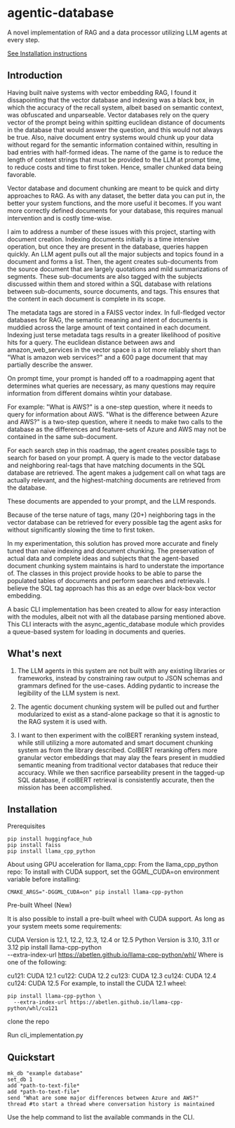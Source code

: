 # agentic-database

A novel implementation of RAG and a data processor utilizing LLM agents at every step.

[See Installation instructions](#installation)

## Introduction

Having built naive systems with vector embedding RAG, I found it dissapointing that the vector database and indexing was a black box, in which the accuracy of the recall system, albeit based on semantic context, was obfuscated and unparseable. Vector databases rely on the query vector of the prompt being within spitting euclidean distance of documents in the database that would answer the question, and this would not always be true. Also, naive document entry systems would chunk up your data without regard for the semantic information contained within, resulting in bad entries with half-formed ideas. The name of the game is to reduce the length of context strings that must be provided to the LLM at prompt time, to reduce costs and time to first token. Hence, smaller chunked data being favorable.

Vector database and document chunking are meant to be quick and dirty approaches to RAG. As with any dataset, the better data you can put in, the better your system functions, and the more useful it becomes. If you want more correctly defined documents for your database, this requires manual intervention and is costly time-wise.

I aim to address a number of these issues with this project, starting with document creation. Indexing documents initially is a time intensive operation, but once they are present in the database, queries happen quickly. An LLM agent pulls out all the major subjects and topics found in a document and forms a list. Then, the agent creates sub-documents from the source document that are largely quotations and mild summarizations of segments. These sub-documents are also tagged with the subjects discussed within them and stored within a SQL database with relations between sub-documents, source documents, and tags. This ensures that the content in each document is complete in its scope.

The metadata tags are stored in a FAISS vector index. In full-fledged vector databases for RAG, the semantic meaning and intent of documents is muddied across the large amount of text contained in each document. Indexing just terse metadata tags results in a greater likelihood of positive hits for a query. The euclidean distance between aws and amazon_web_services in the vector space is a lot more reliably short than "What is amazon web services?" and a 600 page document that may partially describe the answer.

On prompt time, your prompt is handed off to a roadmapping agent that determines what queries are necessary, as many questions may require information from different domains wihtin your database. 

For example:
"What is AWS?" is a one-step question, where it needs to query for information about AWS.
"What is the difference between Azure and AWS?" is a two-step question, where it needs to make two calls to the database as the differences and feature-sets of Azure and AWS may not be contained in the same sub-document.

For each search step in this roadmap, the agent creates possible tags to search for based on your prompt. A query is made to the vector database and neighboring real-tags that have matching documents in the SQL database are retrieved. The agent makes a judgement call on what tags are actually relevant, and the highest-matching documents are retrieved from the database.

These documents are appended to your prompt, and the LLM responds.

Because of the terse nature of tags, many (20+) neighboring tags in the vector database can be retrieved for every possible tag the agent asks for without significantly slowing the time to first token.

In my experimentation, this solution has proved more accurate and finely tuned than naive indexing and document chunking. The preservation of actual data and complete ideas and subjects that the agent-based document chunking system maintains is hard to understate the importance of. The classes in this project provide hooks to be able to parse the populated tables of documents and perform searches and retrievals. I believe the SQL tag approach has this as an edge over black-box vector embedding.

A basic CLI implementation has been created to allow for easy interaction with the modules, albeit not with all the database parsing mentioned above. This CLI interacts with the async_agentic_database module which provides a queue-based system for loading in documents and queries.

## What's next

1. The LLM agents in this system are not built with any existing libraries or frameworks, instead by constraining raw output to JSON schemas and grammars defined for the use-cases. Adding pydantic to increase the legibility of the LLM system is next.

2. The agentic document chunking system will be pulled out and further modularized to exist as a stand-alone package so that it is agnostic to the RAG system it is used with.

3. I want to then experiment with the colBERT reranking system instead, while still utilizing a more automated and smart document chunking system as from the library described. ColBERT reranking offers more granular vector embeddings that may alay the fears present in muddied semantic meaning from traditional vector databases that reduce their accuracy. While we then sacrifice parseability present in the tagged-up SQL database, if colBERT retrieval is consistently accurate, then the mission has been accomplished.


## Installation

Prerequisites

    pip install huggingface_hub
    pip install faiss
    pip install llama_cpp_python

About using GPU acceleration for llama_cpp:
From the llama_cpp_python repo:
To install with CUDA support, set the GGML_CUDA=on environment variable before installing:

    CMAKE_ARGS="-DGGML_CUDA=on" pip install llama-cpp-python
Pre-built Wheel (New)

It is also possible to install a pre-built wheel with CUDA support. As long as your system meets some requirements:

CUDA Version is 12.1, 12.2, 12.3, 12.4 or 12.5
Python Version is 3.10, 3.11 or 3.12
    pip install llama-cpp-python \
      --extra-index-url https://abetlen.github.io/llama-cpp-python/whl/<cuda-version>
Where <cuda-version> is one of the following:

cu121: CUDA 12.1
cu122: CUDA 12.2
cu123: CUDA 12.3
cu124: CUDA 12.4
cu124: CUDA 12.5
For example, to install the CUDA 12.1 wheel:

    pip install llama-cpp-python \
      --extra-index-url https://abetlen.github.io/llama-cpp-python/whl/cu121

clone the repo

Run cli_implementation.py

## Quickstart

    mk_db "example database"
    set_db 1
    add *path-to-text-file*
    add *path-to-text-file*
    send "What are some major differences between Azure and AWS?"
    thread #to start a thread where conversation history is maintained

Use the help command to list the available commands in the CLI.